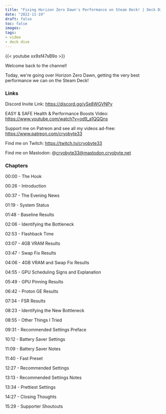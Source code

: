 ```yaml
---
title: "Fixing Horizon Zero Dawn's Performance on Steam Deck! | Deck Dive"
date: "2022-11-19"
draft: false
toc: false
images:
tags:
- video
- deck dive
---
```


{{< youtube xx9sf47sB9o >}}

Welcome back to the channel!

Today, we're going over Horizon Zero Dawn, getting the very best performance we can on the Steam Deck!

### Links

Discord Invite Link: https://discord.gg/ySe8WGVNPv

EASY & SAFE Health & Performance Boosts Video: https://www.youtube.com/watch?v=od9_a1QQQns

Support me on Patreon and see all my videos ad-free: https://www.patreon.com/cryobyte33

Find me on Twitch: https://twitch.tv/cryobyte33

Find me on Mastodon: @cryobyte33@mastodon.cryobyte.net

### Chapters
00:00 - The Hook

00:26 - Introduction

00:37 - The Evening News

01:19 - System Status

01:48 - Baseline Results

02:06 - Identifying the Bottleneck

02:53 - Flashback Time

03:07 - 4GB VRAM Results

03:47 - Swap Fix Results

04:06 - 4GB VRAM and Swap Fix Results

04:55 - GPU Scheduling Signs and Explanation

05:49 - GPU Pinning Results

06:42 - Proton GE Results

07:34 - FSR Results

08:23 - Identifying the New Bottleneck

08:55 - Other Things I Tried

09:31 - Recommended Settings Preface

10:12 - Battery Saver Settings

11:09 - Battery Saver Notes

11:40 - Fast Preset

12:27 - Recommended Settings

13:13 - Recommended Settings Notes

13:34 - Prettiest Settings

14:27 - Closing Thoughts

15:29 - Supporter Shoutouts
